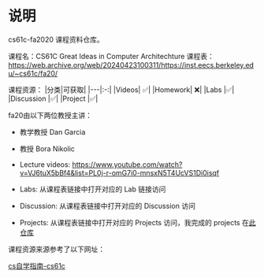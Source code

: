 # 说明

cs61c-fa2020 课程资料仓库。

课程名：CS61C Great Ideas in Computer Architechture
课程表：https://web.archive.org/web/20240423100311/https://inst.eecs.berkeley.edu/~cs61c/fa20/

课程资源：
|分类|可获取|
|---|:-:|
|Videos|   ✅|
|Homework|  ❌|
|Labs       |✅|
|Discussion |✅|
|Project    |✅|

fa20由以下两位教授主讲：
- 教学教授 Dan Garcia
- 教授 Bora Nikolic

- Lecture videos: https://www.youtube.com/watch?v=VJ6tuX5bBf4&list=PL0j-r-omG7i0-mnsxN5T4UcVS1Di0isqf
- Labs: 从课程表链接中打开对应的 Lab 链接访问
- Discussion: 从课程表链接中打开对应的 Discussion 访问
- Projects: 从课程表链接中打开对应的 Projects 访问，我完成的 projects 在[此仓库](https://github.com/went2/cs61c-fa20-projects)

课程资源来源参考了以下网址：

[cs自学指南-cs61c](https://csdiy.wiki/%E4%BD%93%E7%B3%BB%E7%BB%93%E6%9E%84/CS61C/#_3)